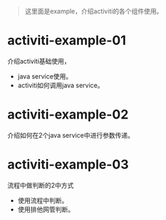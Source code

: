 ﻿> 这里面是example，介绍activiti的各个组件使用。

# activiti-example-01

介绍activiti基础使用，
- java service使用。
- activiti如何调用java service。

# activiti-example-02

介绍如何在2个java service中进行参数传递。

# activiti-example-03

流程中做判断的2中方式
- 使用流程中判断。
- 使用排他网管判断。